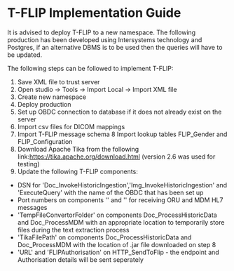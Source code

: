 # T-FLIP Implementation Guide

It is advised to deploy T-FLIP to a new namespace. The following production has been developed using Intersystems technology and Postgres, if an alternative DBMS is to be used then the queries will have to be updated.

The following steps can be followed to implement T-FLIP:

1. Save XML file to trust server
2. Open studio -> Tools -> Import Local -> Import XML file
3. Create new namespace 
4. Deploy production 
5. Set up OBDC connection to database if it does not already exist on the server
6. Import csv files for DICOM mappings
7. Import T-FLIP message schema 
8 Import lookup tables FLIP_Gender and FLIP_Configuration
9. Download Apache Tika from the following link:https://tika.apache.org/download.html (version 2.6 was used for testing)
10. Update the following T-FLIP components: 
- DSN for 'Doc_InvokeHistoricIngestion','Img_InvokeHistoricIngestion' and 'ExecuteQuery' with the name of the OBDC that has been set up 
-  Port numbers on components '' and '' for receiving ORU and MDM HL7 messages
- 'TempFileConvertorFolder' on components Doc_ProcessHistoricData and Doc_ProcessMDM with an appropriate location to temporarily store files during the text extraction process
- 'TikaFilePath' on components Doc_ProcessHistoricData and Doc_ProcessMDM with the location of .jar file downloaded on step 8
- 'URL' and 'FLIPAuthorisation' on HTTP_SendToFlip - the endpoint and Authorisation details will be sent seperately
